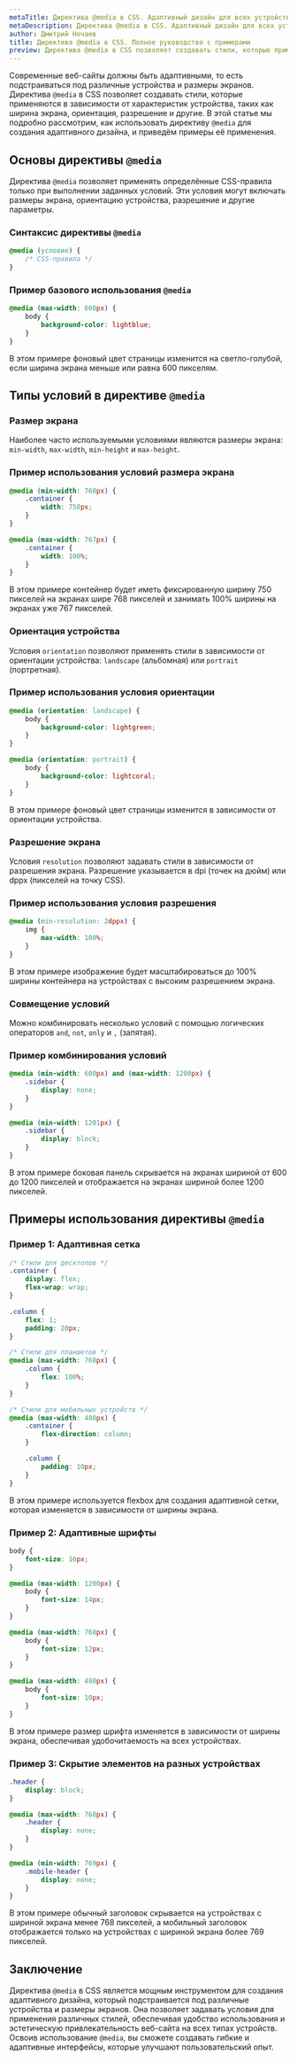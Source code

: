 ```yaml
---
metaTitle: Директива @media в CSS. Адаптивный дизайн для всех устройств
metaDescription: Директива @media в CSS. Адаптивный дизайн для всех устройств
author: Дмитрий Нечаев
title: Директива @media в CSS. Полное руководство с примерами
preview: Директива @media в CSS позволяет создавать стили, которые применяются в зависимости от характеристик устройства, таких как ширина экрана, ориентация, разрешение и другие.
---
```


Современные веб-сайты должны быть адаптивными, то есть подстраиваться под различные устройства и размеры экранов. Директива `@media` в CSS позволяет создавать стили, которые применяются в зависимости от характеристик устройства, таких как ширина экрана, ориентация, разрешение и другие. В этой статье мы подробно рассмотрим, как использовать директиву `@media` для создания адаптивного дизайна, и приведём примеры её применения.

## Основы директивы `@media`

Директива `@media` позволяет применять определённые CSS-правила только при выполнении заданных условий. Эти условия могут включать размеры экрана, ориентацию устройства, разрешение и другие параметры.

### Синтаксис директивы `@media`

```css
@media (условие) {
    /* CSS-правила */
}

```

### Пример базового использования `@media`

```css
@media (max-width: 600px) {
    body {
        background-color: lightblue;
    }
}

```

В этом примере фоновый цвет страницы изменится на светло-голубой, если ширина экрана меньше или равна 600 пикселям.

## Типы условий в директиве `@media`

### Размер экрана

Наиболее часто используемыми условиями являются размеры экрана: `min-width`, `max-width`, `min-height` и `max-height`.

### Пример использования условий размера экрана

```css
@media (min-width: 768px) {
    .container {
        width: 750px;
    }
}

@media (max-width: 767px) {
    .container {
        width: 100%;
    }
}

```

В этом примере контейнер будет иметь фиксированную ширину 750 пикселей на экранах шире 768 пикселей и занимать 100% ширины на экранах уже 767 пикселей.

### Ориентация устройства

Условия `orientation` позволяют применять стили в зависимости от ориентации устройства: `landscape` (альбомная) или `portrait` (портретная).

### Пример использования условия ориентации

```css
@media (orientation: landscape) {
    body {
        background-color: lightgreen;
    }
}

@media (orientation: portrait) {
    body {
        background-color: lightcoral;
    }
}

```

В этом примере фоновый цвет страницы изменится в зависимости от ориентации устройства.

### Разрешение экрана

Условия `resolution` позволяют задавать стили в зависимости от разрешения экрана. Разрешение указывается в dpi (точек на дюйм) или dppx (пикселей на точку CSS).

### Пример использования условия разрешения

```css
@media (min-resolution: 2dppx) {
    img {
        max-width: 100%;
    }
}

```

В этом примере изображение будет масштабироваться до 100% ширины контейнера на устройствах с высоким разрешением экрана.

### Совмещение условий

Можно комбинировать несколько условий с помощью логических операторов `and`, `not`, `only` и `,` (запятая).

### Пример комбинирования условий

```css
@media (min-width: 600px) and (max-width: 1200px) {
    .sidebar {
        display: none;
    }
}

@media (min-width: 1201px) {
    .sidebar {
        display: block;
    }
}

```

В этом примере боковая панель скрывается на экранах шириной от 600 до 1200 пикселей и отображается на экранах шириной более 1200 пикселей.

## Примеры использования директивы `@media`

### Пример 1: Адаптивная сетка

```css
/* Стили для десктопов */
.container {
    display: flex;
    flex-wrap: wrap;
}

.column {
    flex: 1;
    padding: 20px;
}

/* Стили для планшетов */
@media (max-width: 768px) {
    .column {
        flex: 100%;
    }
}

/* Стили для мобильных устройств */
@media (max-width: 480px) {
    .container {
        flex-direction: column;
    }

    .column {
        padding: 10px;
    }
}

```

В этом примере используется flexbox для создания адаптивной сетки, которая изменяется в зависимости от ширины экрана.

### Пример 2: Адаптивные шрифты

```css
body {
    font-size: 16px;
}

@media (max-width: 1200px) {
    body {
        font-size: 14px;
    }
}

@media (max-width: 768px) {
    body {
        font-size: 12px;
    }
}

@media (max-width: 480px) {
    body {
        font-size: 10px;
    }
}

```

В этом примере размер шрифта изменяется в зависимости от ширины экрана, обеспечивая удобочитаемость на всех устройствах.

### Пример 3: Скрытие элементов на разных устройствах

```css
.header {
    display: block;
}

@media (max-width: 768px) {
    .header {
        display: none;
    }
}

@media (min-width: 769px) {
    .mobile-header {
        display: none;
    }
}

```

В этом примере обычный заголовок скрывается на устройствах с шириной экрана менее 768 пикселей, а мобильный заголовок отображается только на устройствах с шириной экрана более 769 пикселей.

## Заключение

Директива `@media` в CSS является мощным инструментом для создания адаптивного дизайна, который подстраивается под различные устройства и размеры экранов. Она позволяет задавать условия для применения различных стилей, обеспечивая удобство использования и эстетическую привлекательность веб-сайта на всех типах устройств. Освоив использование `@media`, вы сможете создавать гибкие и адаптивные интерфейсы, которые улучшают пользовательский опыт.